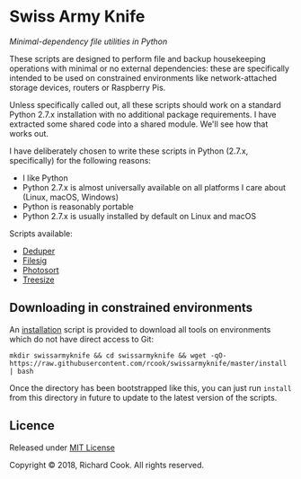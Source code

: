 # Swiss Army Knife

_Minimal-dependency file utilities in Python_

These scripts are designed to perform file and backup housekeeping operations with minimal or no external dependencies: these are specifically intended to be used on constrained environments like network-attached storage devices, routers or Raspberry Pis.

Unless specifically called out, all these scripts should work on a standard Python 2.7.x installation with no additional package requirements. I have extracted some shared code into a shared module. We'll see how that works out.

I have deliberately chosen to write these scripts in Python (2.7.x, specifically) for the following reasons:

* I like Python
* Python 2.7.x is almost universally available on all platforms I care about (Linux, macOS, Windows)
* Python is reasonably portable
* Python 2.7.x is usually installed by default on Linux and macOS

Scripts available:

* [Deduper](DEDUPER.md)
* [Filesig](FILESIG.md)
* [Photosort](PHOTOSORT.md)
* [Treesize](TREESIZE.md)

## Downloading in constrained environments

An [installation](install) script is provided to download all tools on environments which do not have direct access to Git:

```
mkdir swissarmyknife && cd swissarmyknife && wget -qO- https://raw.githubusercontent.com/rcook/swissarmyknife/master/install | bash
```

Once the directory has been bootstrapped like this, you can just run `install` from this directory in future to update to the latest version of the scripts.

## Licence

Released under [MIT License][licence]

Copyright &copy; 2018, Richard Cook. All rights reserved.

[exifread]: https://pypi.org/project/ExifRead/
[find-duplicates]: https://gist.github.com/jinie/b51f75fa1ece7c02ca3f/
[licence]: LICENSE
